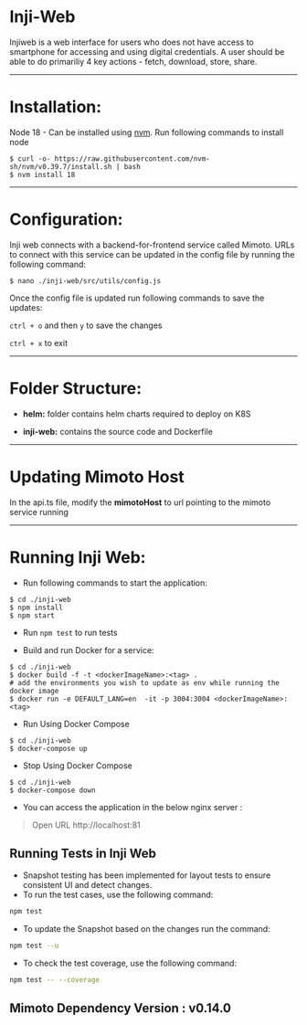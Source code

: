 # Inji-Web
Injiweb is a web interface for users who does not have access to smartphone for accessing and using digital credentials. A user should be able to do primariliy 4 key actions - fetch, download, store, share.

---
# Installation:

Node 18 - Can be installed using [nvm](https://github.com/nvm-sh/nvm). Run following commands to install node

```
$ curl -o- https://raw.githubusercontent.com/nvm-sh/nvm/v0.39.7/install.sh | bash
$ nvm install 18
```
---
# Configuration:
Inji web connects with a backend-for-frontend service called Mimoto. URLs to connect with this service can be updated in the config file by running the following command:
```
$ nano ./inji-web/src/utils/config.js
```
Once the config file is updated run following commands to save the updates:

`ctrl + o` and then `y` to save the changes

`ctrl + x` to exit

---

# Folder Structure:

  * **helm:** folder contains helm charts required to deploy on K8S

  * **inji-web:** contains the source code and Dockerfile

---
# Updating Mimoto Host

In the api.ts file, modify the **mimotoHost** to url pointing to the mimoto service running  

---


# Running Inji Web:

* Run following commands to start the application:

```
$ cd ./inji-web
$ npm install
$ npm start
```
 * Run `npm test` to run tests


- Build and run Docker for a service:
```
$ cd ./inji-web
$ docker build -f -t <dockerImageName>:<tag> .
# add the environments you wish to update as env while running the docker image
$ docker run -e DEFAULT_LANG=en  -it -p 3004:3004 <dockerImageName>:<tag>
```

- Run Using Docker Compose 
```
$ cd ./inji-web
$ docker-compose up
```

- Stop Using Docker Compose
```
$ cd ./inji-web
$ docker-compose down
```

- You can access the application in the below nginx server :  
> Open URL http://localhost:81

## Running Tests in Inji Web
 - Snapshot testing has been implemented for layout tests to ensure consistent UI and detect changes.
 - To run the test cases, use the following command:
```bash
npm test
```
 - To update the Snapshot based on the changes run the command:
```bash
npm test --u
```
 - To check the test coverage, use the following command:
```bash
npm test -- --coverage
```




## **Mimoto Dependency Version :** v0.14.0
